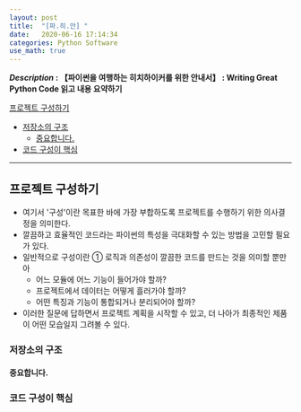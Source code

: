 ```yaml
---
layout: post
title:  "[파.히.안] "
date:   2020-06-16 17:14:34 
categories: Python Software
use_math: true
---
```


**_Description_ : 【파이썬을 여행하는 히치하이커를 위한 안내서】 : Writing Great Python Code 읽고 내용 요약하기**

[프로젝트 구성하기](#Structuring-Your-Project)
* [저장소의 구조](#Structure-of-the-Repository) 
	* [중요합니다.](#It's-Important)
* [코드 구성이 핵심](#Structure-of-Code-is-Key)

***

## 프로젝트 구성하기 <a id="Structuring-Your-Project"></a>

* 여기서 '구성'이란 목표한 바에 가장 부합하도록 프로젝트를 수행하기 위한 의사결정을 의미한다. 
* 깔끔하고 효율적인 코드라는 파이썬의 특성을 극대화할 수 있는 방법을 고민할 필요가 있다. 
* 일반적으로 구성이란 ① 로직과 의존성이 깔끔한 코드를 만드는 것을 의미할 뿐만 아
	*  어느 모듈에 어느 기능이 들어가야 할까?
	*  프로젝트에서 데이터는 어떻게 흘러가야 할까?
	* 어떤 특징과 기능이 통합되거나 분리되어야 할까?
* 이러한 질문에 답하면서 프로젝트 계획을 시작할 수 있고, 더 나아가 최종적인 제품이 어떤 모습일지 그려볼 수 있다. 

### 저장소의 구조 <a id="Structure-of-the-Repository"></a>

#### 중요합니다. <a id="It's-Important"></a>

### 코드 구성이 핵심 <a id="Structure-of-Code-is-Key"></a>
<!--stackedit_data:
eyJoaXN0b3J5IjpbLTEwMzk1NDkwMDQsODU3NjU5ODgwXX0=
-->